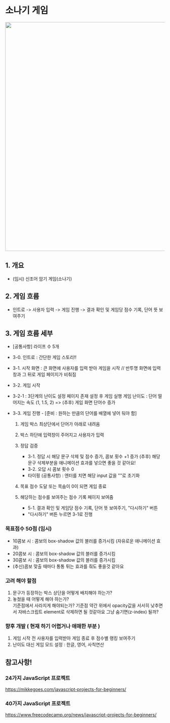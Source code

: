 # 소나기 게임

<img src="https://github.com/golddrone7/golddrone7.github.io/blob/main/%ED%94%84%EB%A1%9C%EC%A0%9D%ED%8A%B8%20%EA%B5%AC%EC%83%81%EB%8F%84/img/sonagi.gif" width="1080" height="720"/>

## 1. 개요 
- (임시) 신조어 암기 게임(소나기)

## 2. 게임 흐름 
- 인트로 -> 사용자 입력 -> 게임 진행 ->  결과 확인 및 게임당 점수 기록, 단어 뜻 보여주기 

## 3. 게임 흐름 세부
- [공통사항] 라이프 수 5개
- 3-0. 인트로 : 간단한 게임 스토리!!
-  3-1. 시작 화면 : 큰 화면에 사용자를 입력 받아 게임을 시작 // 반투명 화면에 입력 창과 그 뒤로 게임 페이지가 비춰짐
- 3-2. 게임 시작  
-   3-2-1 : 3단계의 난이도 설정 페이지 존재 설정 후 게임 실행 
  	    게임 난이도 : 단어 떨어지는 속도 (1, 1.5, 2)    => (추후) 게임 화면 단어수 증가
   
- 3-3. 게임 진행 - [준비 : 원하는 만큼의 단어를 배열에 넣어 둬야 함]   
    1. 게임 박스 최상단에서 단어가 아래로 내려옴
    2. 박스 하단에 입력창이 주어지고 사용자가 입력
    3. 정답 검증
   	    - 3-1. 정답 시 해당 문구 삭제 및 점수 증가, 콤보 횟수 +1 증가
		(추후) 해당 문구 삭제부분을 애니메이션 효과를 넣으면 좋을 것 같아요! 
   	    - 3-2. 오답 시 콤보 횟수 0
	    - 타이핑 (공통사항) : 엔터를 치면 해당 input 값을 ""로 초기화

    4. 목표 점수 도달 또는 목숨이 0이 되면 게임 종료
    5. 해당하는 점수를 보여주는 점수 기록 페이지 보여줌
        - 5-1. 결과 확인 및 게임당 점수 기록, 단어 뜻 보여주기, "다시하기" 버튼
	    - "다시하기" 버튼 누르면 3-1로 진행
   

### 목표점수 50점 (임시)
- 10콤보 시 : 콤보의 box-shadow 값의 블러를 증가시킴 (자유로운 애니메이션 효과)
- 20콤보 시 : 콤보의 box-shadow 값의 블러를 증가시킴
- 30콤보 시 : 콤보의 box-shadow 값의 블러를 증가시킴
- (추신)콤보 맞출 때마다 통통 튀는 효과를 줘도 좋을것 같아요    




### 고려 해야 할점
1. 문구가 등장하는 박스 상단을 어떻게 배치해야 하는가?  
2. 놓쳤을 때 어떻게 해야 하는가? 	
   기준점에서 사라지게 해야되는가? 기준점 약간 위에서 opacity값을 서서히 낮추면서 자바스크립트 element로 삭제하면 될 것같아요
   그냥 숨기면(z-index) 될까?


### 향후 개발 ( 현재 하기 어렵거나 애매한 부분 )
1. 게임 시작 전 사용자를 입력받아 게임 종료 후 점수별 랭킹 보여주기
2. 난이도 대신 게임 모드 설정 : 한글, 영어, 사칙연산







## 참고사항!
### 24가지 JavaScript 프로젝트
https://mikkegoes.com/javascript-projects-for-beginners/
### 40가지 JavaScript 프로젝트
https://www.freecodecamp.org/news/javascript-projects-for-beginners/

